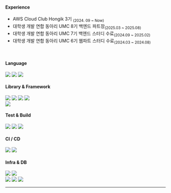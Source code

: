 <div align="left">

  #### Experience
  - AWS Cloud Club Hongik 3기 <sub>(2024. 09 ~ Now)</sub><br/>
  - 대학생 개발 연합 동아리 UMC 8기 백엔드 파트장<sub>(2025.03 ~ 2025.08)</sub><br/>
  - 대학생 개발 연합 동아리 UMC 7기 백엔드 스터디 수료<sub>(2024.09 ~ 2025.02)</sub><br/>
  - 대학생 개발 연합 동아리 UMC 6기 웹파트 스터디 수료<sub>(2024.03 ~ 2024.08)</sub><br/>
  <br/>

  #### Language
  <img src="https://img.shields.io/badge/Java-ED8B00?style=for-the-badge&logo=openjdk&logoColor=white" />
  <img src="https://img.shields.io/badge/Python-3776AB?style=for-the-badge&logo=python&logoColor=white" />
  <img src="https://img.shields.io/badge/JavaScript-F7DF1E?style=for-the-badge&logo=javascript&logoColor=black" />

  #### Library & Framework
  <img src="https://img.shields.io/badge/Spring%20Boot-6DB33F?style=for-the-badge&logo=springboot&logoColor=white" />
  <img src="https://img.shields.io/badge/Spring%20JPA-6DB33F?style=for-the-badge&logo=spring&logoColor=white" />
  <img src="https://img.shields.io/badge/Spring%20Security-6DB33F?style=for-the-badge&logo=springsecurity&logoColor=white" />
  <img src="https://img.shields.io/badge/Spring%20AI-6DB33F?style=for-the-badge&logo=spring&logoColor=white" />
  <br/>
  <img src="https://img.shields.io/badge/React-20232a?style=for-the-badge&logo=react&logoColor=61DAFB" />

  #### Test & Build
  <img src="https://img.shields.io/badge/JUnit5-25A162?style=for-the-badge&logo=junit5&logoColor=white" />
  <img src="https://img.shields.io/badge/Mockito-4B32C3?style=for-the-badge" />
  <img src="https://img.shields.io/badge/Gradle-02303A?style=for-the-badge&logo=gradle&logoColor=white" />

  #### CI / CD
  <img src="https://img.shields.io/badge/Docker-2496ED?style=for-the-badge&logo=docker&logoColor=white" />
  <img src="https://img.shields.io/badge/GitHub%20Actions-2088FF?style=for-the-badge&logo=githubactions&logoColor=white" />

  #### Infra & DB
  <img src="https://img.shields.io/badge/MySQL-4479A1?style=for-the-badge&logo=mysql&logoColor=white" />
  <img src="https://img.shields.io/badge/Redis-DC382D?style=for-the-badge&logo=redis&logoColor=white" />
  <br/>
  <img src="https://img.shields.io/badge/AWS%20EC2-FF9900?style=for-the-badge&logo=amazonec2&logoColor=white" />
  <img src="https://img.shields.io/badge/AWS%20RDS-FF9900?style=for-the-badge&logo=amazonrds&logoColor=white" />
  <img src="https://img.shields.io/badge/AWS%20S3-FF9900?style=for-the-badge&logo=amazons3&logoColor=white" />

  <hr>
